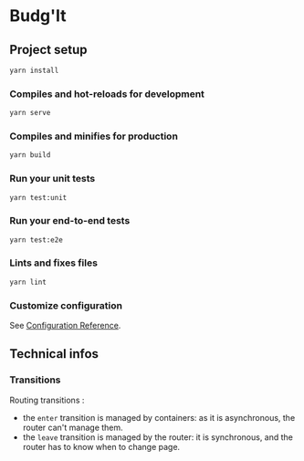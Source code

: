 # Budg'It

## Project setup

```sh
yarn install
```

### Compiles and hot-reloads for development

```sh
yarn serve
```

### Compiles and minifies for production

```sh
yarn build
```

### Run your unit tests

```sh
yarn test:unit
```

### Run your end-to-end tests

```sh
yarn test:e2e
```

### Lints and fixes files

```sh
yarn lint
```

### Customize configuration

See [Configuration Reference](https://cli.vuejs.org/config/).

## Technical infos

### Transitions

Routing transitions :

- the `enter` transition is managed by containers: as it is asynchronous, the router can't manage them.
- the `leave` transition is managed by the router: it is synchronous, and the router has to know when to change page.
